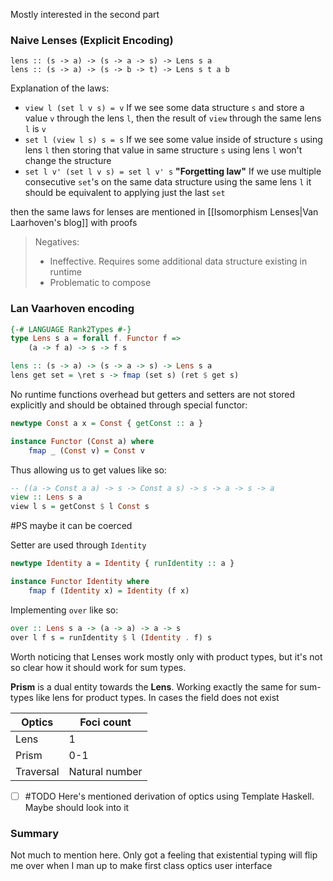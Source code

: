Mostly interested in the second part

### Naive Lenses (Explicit Encoding)

```
lens :: (s -> a) -> (s -> a -> s) -> Lens s a
lens :: (s -> a) -> (s -> b -> t) -> Lens s t a b
```

Explanation of the laws:

- `view l (set l v s) = v`
	If we see some data structure `s` and store a value `v` through the lens `l`, then the result of `view` through the same lens `l` is `v`
- `set l (view l s) s = s` 
	If we see some value inside of structure `s` using lens `l` then storing that value in same structure `s` using lens `l` won't change the structure
- `set l v' (set l v s) = set l v' s`
	**"Forgetting law"**
	If we use multiple consecutive `set`'s on the same data structure using the same lens `l` it should be equivalent to applying just the last `set` 
	
then the same laws for lenses are mentioned in [[Isomorphism Lenses|Van Laarhoven's blog]] with proofs

> Negatives:
> - Ineffective. Requires some additional data structure existing in runtime
> - Problematic to compose
### Lan Vaarhoven encoding

```haskell
{-# LANGUAGE Rank2Types #-}
type Lens s a = forall f. Functor f => 
	(a -> f a) -> s -> f s
```

```haskell
lens :: (s -> a) -> (s -> a -> s) -> Lens s a
lens get set = \ret s -> fmap (set s) (ret $ get s)
```

No runtime functions overhead but getters and setters are not stored explicitly and should be obtained through special functor:

```haskell
newtype Const a x = Const { getConst :: a }

instance Functor (Const a) where
	fmap _ (Const v) = Const v
```

Thus allowing us to get values like so:
```haskell
-- ((a -> Const a a) -> s -> Const a s) -> s -> a -> s -> a
view :: Lens s a
view l s = getConst $ l Const s
```

#PS maybe it can be coerced

Setter are used through `Identity`
```haskell
newtype Identity a = Identity { runIdentity :: a }

instance Functor Identity where
	fmap f (Identity x) = Identity (f x)
```

Implementing `over` like so:
```haskell
over :: Lens s a -> (a -> a) -> a -> s
over l f s = runIdentity $ l (Identity . f) s
```

Worth noticing that Lenses work mostly only with product types, but it's not so clear how it should work for sum types.

**Prism** is a dual entity towards the **Lens**. Working exactly the same for sum-types like lens for product types. In cases the field does not exist

| Optics    | Foci count     |
| --------- | -------------- |
| Lens      | 1              |
| Prism     | 0-1            |
| Traversal | Natural number |
- [ ] #TODO Here's mentioned derivation of optics using Template Haskell. Maybe should look into it

### Summary

Not much to mention here. Only got a feeling that existential typing will flip me over when I man up to make first class optics user interface